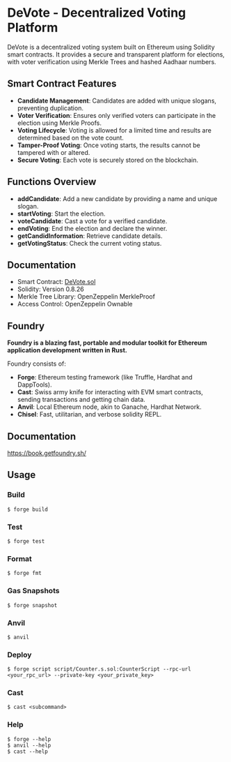 # DeVote - Decentralized Voting Platform

DeVote is a decentralized voting system built on Ethereum using Solidity smart contracts. It provides a secure and transparent platform for elections, with voter verification using Merkle Trees and hashed Aadhaar numbers.

## Smart Contract Features

- **Candidate Management**: Candidates are added with unique slogans, preventing duplication.
- **Voter Verification**: Ensures only verified voters can participate in the election using Merkle Proofs.
- **Voting Lifecycle**: Voting is allowed for a limited time and results are determined based on the vote count.
- **Tamper-Proof Voting**: Once voting starts, the results cannot be tampered with or altered.
- **Secure Voting**: Each vote is securely stored on the blockchain.

## Functions Overview

- **addCandidate**: Add a new candidate by providing a name and unique slogan.
- **startVoting**: Start the election.
- **voteCandidate**: Cast a vote for a verified candidate.
- **endVoting**: End the election and declare the winner.
- **getCandidInformation**: Retrieve candidate details.
- **getVotingStatus**: Check the current voting status.

## Documentation

- Smart Contract: [DeVote.sol](contracts/DeVote.sol)
- Solidity: Version 0.8.26
- Merkle Tree Library: OpenZeppelin MerkleProof
- Access Control: OpenZeppelin Ownable

## Foundry

**Foundry is a blazing fast, portable and modular toolkit for Ethereum application development written in Rust.**

Foundry consists of:

-   **Forge**: Ethereum testing framework (like Truffle, Hardhat and DappTools).
-   **Cast**: Swiss army knife for interacting with EVM smart contracts, sending transactions and getting chain data.
-   **Anvil**: Local Ethereum node, akin to Ganache, Hardhat Network.
-   **Chisel**: Fast, utilitarian, and verbose solidity REPL.

## Documentation

https://book.getfoundry.sh/

## Usage

### Build

```shell
$ forge build
```

### Test

```shell
$ forge test
```

### Format

```shell
$ forge fmt
```

### Gas Snapshots

```shell
$ forge snapshot
```

### Anvil

```shell
$ anvil
```

### Deploy

```shell
$ forge script script/Counter.s.sol:CounterScript --rpc-url <your_rpc_url> --private-key <your_private_key>
```

### Cast

```shell
$ cast <subcommand>
```

### Help

```shell
$ forge --help
$ anvil --help
$ cast --help
```
